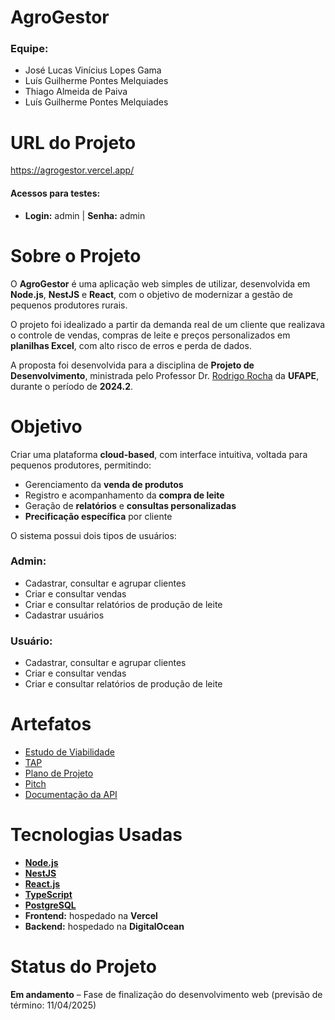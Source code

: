 # AgroGestor

### Equipe:
- José Lucas Vinícius Lopes Gama
- Luís Guilherme Pontes Melquiades
- Thiago Almeida de Paiva
- Luís Guilherme Pontes Melquiades

# URL do Projeto

https://agrogestor.vercel.app/

#### Acessos para testes:
- **Login:** admin | **Senha:** admin  

# Sobre o Projeto

O **AgroGestor** é uma aplicação web simples de utilizar, desenvolvida em **Node.js**, **NestJS** e **React**, com o objetivo de modernizar a gestão de pequenos produtores rurais.

O projeto foi idealizado a partir da demanda real de um cliente que realizava o controle de vendas, compras de leite e preços personalizados em **planilhas Excel**, com alto risco de erros e perda de dados.

A proposta foi desenvolvida para a disciplina de **Projeto de Desenvolvimento**, ministrada pelo Professor Dr. [Rodrigo Rocha](https://github.com/rgcrochaa) da **UFAPE**, durante o período de **2024.2**.

# Objetivo

Criar uma plataforma **cloud-based**, com interface intuitiva, voltada para pequenos produtores, permitindo:

- Gerenciamento da **venda de produtos**
- Registro e acompanhamento da **compra de leite**
- Geração de **relatórios** e **consultas personalizadas**
- **Precificação específica** por cliente

O sistema possui dois tipos de usuários:

### Admin:
- Cadastrar, consultar e agrupar clientes
- Criar e consultar vendas
- Criar e consultar relatórios de produção de leite
- Cadastrar usuários

### Usuário:
- Cadastrar, consultar e agrupar clientes
- Criar e consultar vendas
- Criar e consultar relatórios de produção de leite

# Artefatos

- [Estudo de Viabilidade](https://docs.google.com/document/d/1se87ChMS0wulKtVhAMbvzzATyeFIBTBxdjCBjMhbeHA/edit?usp=sharing)
- [TAP](https://docs.google.com/document/d/1XyYxsH_ts6aIiTBbc-8WWjJYTwSGBVuGKmBASS_gD3o/edit?usp=sharing)
- [Plano de Projeto](https://docs.google.com/document/d/11TMAFIooPQIh7gFymsdcPu6l2xQK1dJXO5Or5i2x7b4/edit?usp=sharing)
- [Pitch](https://drive.google.com/file/d/1vHg4xI_84TrzGU6Tvf4i906lCnDotH2M/view)
- [Documentação da API](https://projetao-s4prr.ondigitalocean.app/api)

# Tecnologias Usadas

- **[Node.js](https://nodejs.org/)**  
- **[NestJS](https://nestjs.com/)**  
- **[React.js](https://react.dev/)**  
- **[TypeScript](https://www.typescriptlang.org/)**  
- **[PostgreSQL](https://www.postgresql.org/)**  
- **Frontend:** hospedado na **Vercel**  
- **Backend:** hospedado na **DigitalOcean**

# Status do Projeto

**Em andamento** – Fase de finalização do desenvolvimento web (previsão de término: 11/04/2025)
